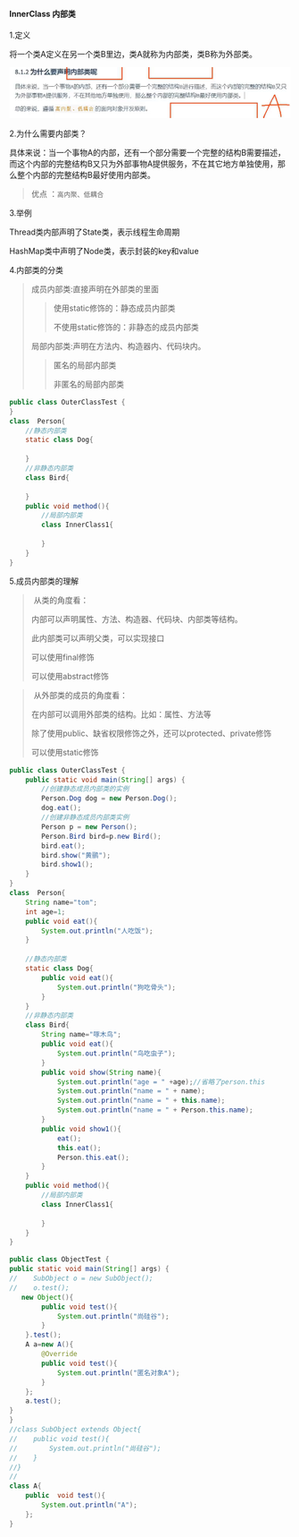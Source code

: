 #### InnerClass 内部类

1.定义

将一个类A定义在另一个类B里边，类A就称为内部类，类B称为外部类。

![image-20230728153520799](/pictures/内部类.png)

2.为什么需要内部类？

具体来说：当一个事物A的内部，还有一个部分需要一个完整的结构B需要描述，而这个内部的完整结构B又只为外部事物A提供服务，不在其它地方单独使用，那么整个内部的完整结构B最好使用内部类。

> 优点 ：```高内聚、低耦合```

3.举例

Thread类内部声明了State类，表示线程生命周期

HashMap类中声明了Node类，表示封装的key和value

4.内部类的分类

> 成员内部类:直接声明在外部类的里面
>
> > 使用static修饰的：静态成员内部类
> >
> > 不使用static修饰的：非静态的成员内部类
>
> 局部内部类:声明在方法内、构造器内、代码块内。
>
> > 匿名的局部内部类
> >
> > 非匿名的局部内部类

```java
public class OuterClassTest {
}
class  Person{
    //静态内部类
    static class Dog{
        
    }
    //非静态内部类
    class Bird{
        
    }
    public void method(){
        //局部内部类
        class InnerClass1{
            
        }
    }
}
```

5.成员内部类的理解

> ​     从类的角度看：
>
> 内部可以声明属性、方法、构造器、代码块、内部类等结构。
>
> 此内部类可以声明父类，可以实现接口
>
> 可以使用final修饰
>
> 可以使用abstract修饰

> ​     从外部类的成员的角度看：
>
> 在内部可以调用外部类的结构。比如：属性、方法等
>
> 除了使用public、缺省权限修饰之外，还可以protected、private修饰
>
> 可以使用static修饰

```java
public class OuterClassTest {
    public static void main(String[] args) {
        //创建静态成员内部类的实例
        Person.Dog dog = new Person.Dog();
        dog.eat();
        //创建非静态成员内部类实例
        Person p = new Person();
        Person.Bird bird=p.new Bird();
        bird.eat();
        bird.show("黄鹂");
        bird.show1();
    }
}
class  Person{
    String name="tom";
    int age=1;
    public void eat(){
        System.out.println("人吃饭");
    }

    //静态内部类
    static class Dog{
        public void eat(){
            System.out.println("狗吃骨头");
        }
    }
    //非静态内部类
    class Bird{
        String name="啄木鸟";
        public void eat(){
            System.out.println("鸟吃虫子");
        }
        public void show(String name){
            System.out.println("age = " +age);//省略了person.this
            System.out.println("name = " + name);
            System.out.println("name = " + this.name);
            System.out.println("name = " + Person.this.name);
        }
        public void show1(){
            eat();
            this.eat();
            Person.this.eat();
        }
    }
    public void method(){
        //局部内部类
        class InnerClass1{

        }
    }
}
```

```java
public class ObjectTest {
public static void main(String[] args) {
//    SubObject o = new SubObject();
//    o.test();
   new Object(){
        public void test(){
            System.out.println("尚硅谷");
        }
    }.test();
    A a=new A(){
        @Override
        public void test(){
            System.out.println("匿名对象A");
        }
    };
    a.test();
}
}
//class SubObject extends Object{
//    public void test(){
//        System.out.println("尚硅谷");
//    }
//}
//
class A{
    public  void test(){
        System.out.println("A");
    };
}
```
